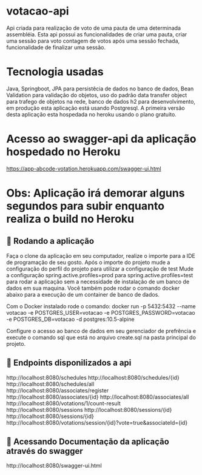 # votacao-api

Api criada para realização de voto de uma pauta de uma determinada assembléia.
Esta api possui as funcionalidades de criar uma pauta, criar uma sessão para voto
contagem de votos após uma sessão fechada, funcionalidade de finalizar uma sessão.

# Tecnologia usadas
Java, Springboot, JPA para persistêcia de dados no banco de dados, Bean Validation 
para validação do objetos, uso do padrão data transfer object para trafego de objetos
na rede, banco de dados h2 para desenvolvimento, em produção esta aplicação está usando
Postgresql. A primeira versão desta aplicação esta hospedada no heroku usando o plano gratuito.

# Acesso ao swagger-api da aplicação hospedado no Heroku

https://app-abcode-votation.herokuapp.com/swagger-ui.html

# Obs: Aplicação irá demorar alguns segundos para subir enquanto realiza o build no Heroku

## 🚀 Rodando a aplicação

Faça o clone da aplicação em seu computador, realize o importe para a IDE de programação de seu gosto.
Após o importe do projeto mude a configuração do perfil do projeto para utilizar a configuração de test
Mude a configuração spring.active.profiles=prod para spring.active.profiles=test para rodar a aplicação
sem a necessidade de instalação de um banco de dados em sua maquina. Você também pode rodar o comando 
docker abaixo para a execução de um container de banco de dados.

Com o Docker instalado rode o comando: docker run -p 5432:5432 --name votacao -e POSTGRES_USER=votacao -e POSTGRES_PASSWORD=votacao -e POSTGRES_DB=votacao -d postgres:10.5-alpine

Configure o acesso ao banco de dados em seu gerenciador de prefrência e execute o comando sql que está no arquivo create.sql na pasta principal do projeto.

## 🚀 Endpoints disponilizados a api
 http://localhost:8080/schedules
 http://localhost:8080/schedules/{id}
 http://localhost:8080/schedules/all
 http://localhost:8080/associates/register
 http://localhost:8080/associates/{id}
 http://localhost:8080/associates/all
 http://localhost:8080/votations/1/count-result
 http://localhost:8080/sessions
 http://localhost:8080/sessions/{id}
 http://localhost:8080/sessions/{id}
 http://localhost:8080/votations/session/{id}?vote=true&associateId={id}
  
## 🚀 Acessando Documentação da aplicação através do swagger
http://localhost:8080/swagger-ui.html


